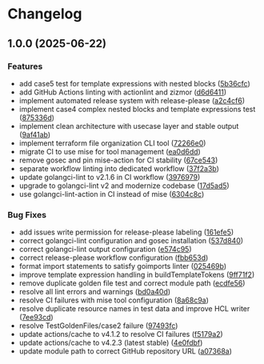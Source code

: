 # Changelog

## 1.0.0 (2025-06-22)


### Features

* add case5 test for template expressions with nested blocks ([5b36cfc](https://github.com/tomoya-namekawa/terraform-file-organize/commit/5b36cfc2c1e53e6ac68093ee2203b5b66445adab))
* add GitHub Actions linting with actionlint and zizmor ([d6d6411](https://github.com/tomoya-namekawa/terraform-file-organize/commit/d6d64118455dcabff10a032699d85ad0ed8e6081))
* implement automated release system with release-please ([a2c4cf6](https://github.com/tomoya-namekawa/terraform-file-organize/commit/a2c4cf68e232bfdabb060a71f8516efca97c0ecb))
* implement case4 complex nested blocks and template expressions test ([875336d](https://github.com/tomoya-namekawa/terraform-file-organize/commit/875336dfbf28d91f8e00c3dc4b37e14ab68b08d6))
* implement clean architecture with usecase layer and stable output ([9af41ab](https://github.com/tomoya-namekawa/terraform-file-organize/commit/9af41aba46302108292f29a76bedd03f84b472d7))
* implement terraform file organization CLI tool ([72266e0](https://github.com/tomoya-namekawa/terraform-file-organize/commit/72266e0962fde01d6259b406ad40c5d9575dbf59))
* migrate CI to use mise for tool management ([ea0d6dd](https://github.com/tomoya-namekawa/terraform-file-organize/commit/ea0d6dd79eae2fbfc35d48f39444b8acc730ac78))
* remove gosec and pin mise-action for CI stability ([67ce543](https://github.com/tomoya-namekawa/terraform-file-organize/commit/67ce5434d7070bf5ca4a5352b1d82d92e954f04c))
* separate workflow linting into dedicated workflow ([37f2a3b](https://github.com/tomoya-namekawa/terraform-file-organize/commit/37f2a3bb6eabe6dd8bddf6dc0c07a2b5007b84c7))
* update golangci-lint to v2.1.6 in CI workflow ([3976979](https://github.com/tomoya-namekawa/terraform-file-organize/commit/3976979422251bb9127859a27df23f3c078b39a5))
* upgrade to golangci-lint v2 and modernize codebase ([17d5ad5](https://github.com/tomoya-namekawa/terraform-file-organize/commit/17d5ad53eb867a7f724042eee22be526b8107c63))
* use golangci-lint-action in CI instead of mise ([6304c8c](https://github.com/tomoya-namekawa/terraform-file-organize/commit/6304c8c1ff4802f7e8fd5b3012864c41d7286b4b))


### Bug Fixes

* add issues write permission for release-please labeling ([161efe5](https://github.com/tomoya-namekawa/terraform-file-organize/commit/161efe5ee63fcb0a40df6a9155163e0b67e2340c))
* correct golangci-lint configuration and gosec installation ([537d840](https://github.com/tomoya-namekawa/terraform-file-organize/commit/537d840628d9f788d8fb0bbd5b4ba8819221c08e))
* correct golangci-lint output configuration ([e574c95](https://github.com/tomoya-namekawa/terraform-file-organize/commit/e574c95fdcbe5ea6d03bb1d804dff8f6fc1a6d74))
* correct release-please workflow configuration ([fbb653d](https://github.com/tomoya-namekawa/terraform-file-organize/commit/fbb653d53e1f2bfe5ebc8a613343409d2866f016))
* format import statements to satisfy goimports linter ([025469b](https://github.com/tomoya-namekawa/terraform-file-organize/commit/025469b8eb6dea97c25114c100c5b1dd9d58ae0b))
* improve template expression handling in buildTemplateTokens ([9ff71f2](https://github.com/tomoya-namekawa/terraform-file-organize/commit/9ff71f2cdb6cc2d167856bfbf05d9c06e4912882))
* remove duplicate golden file test and correct module path ([ecdfe56](https://github.com/tomoya-namekawa/terraform-file-organize/commit/ecdfe566ac88ed63d32add14f5223d0162df3588))
* resolve all lint errors and warnings ([bd0a40d](https://github.com/tomoya-namekawa/terraform-file-organize/commit/bd0a40d0752c7eedaa7bc325bb13baee59537c2d))
* resolve CI failures with mise tool configuration ([8a68c9a](https://github.com/tomoya-namekawa/terraform-file-organize/commit/8a68c9a236c4b24910dfcd12985fc259b8ba402d))
* resolve duplicate resource names in test data and improve HCL writer ([7ee93cd](https://github.com/tomoya-namekawa/terraform-file-organize/commit/7ee93cd313ad1ea5bb8c813adbb7bf422217856b))
* resolve TestGoldenFiles/case2 failure ([97493fc](https://github.com/tomoya-namekawa/terraform-file-organize/commit/97493fc036d6e949a0f21fee6f7188c0e9603c59))
* update actions/cache to v4.1.2 to resolve CI failures ([f5179a2](https://github.com/tomoya-namekawa/terraform-file-organize/commit/f5179a2c5f74e91828202f8a880a69ba71aa40f3))
* update actions/cache to v4.2.3 (latest stable) ([4e0fdbf](https://github.com/tomoya-namekawa/terraform-file-organize/commit/4e0fdbfdc425a794e72f8f63bb4e4d34de88d2a0))
* update module path to correct GitHub repository URL ([a07368a](https://github.com/tomoya-namekawa/terraform-file-organize/commit/a07368a5b51754bf3f987095b5ab460ecb35cc90))
